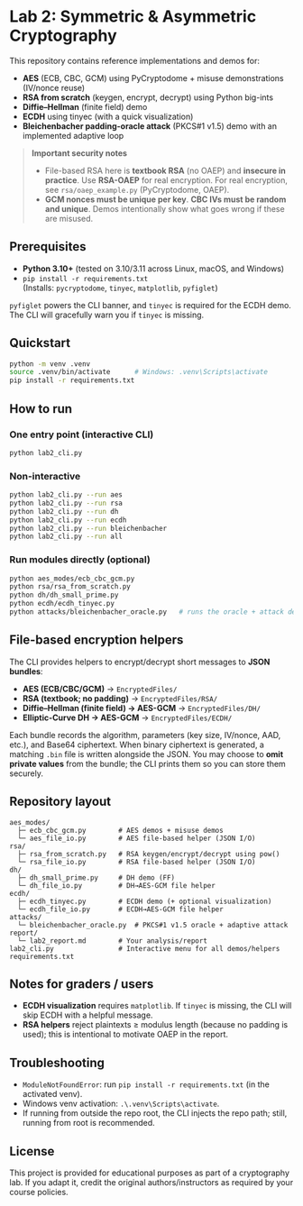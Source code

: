 # Lab 2: Symmetric & Asymmetric Cryptography

This repository contains reference implementations and demos for:

- **AES** (ECB, CBC, GCM) using PyCryptodome + misuse demonstrations (IV/nonce reuse)
- **RSA from scratch** (keygen, encrypt, decrypt) using Python big-ints
- **Diffie–Hellman** (finite field) demo
- **ECDH** using tinyec (with a quick visualization)
- **Bleichenbacher padding-oracle attack** (PKCS#1 v1.5) demo with an implemented adaptive loop

> **Important security notes**
> - File-based RSA here is **textbook RSA** (no OAEP) and **insecure in practice**. Use **RSA-OAEP** for real encryption.
>   For real encryption, see `rsa/oaep_example.py` (PyCryptodome, OAEP).
> - **GCM nonces must be unique per key**. **CBC IVs must be random and unique**. Demos intentionally show what goes wrong if these are misused.

## Prerequisites

- **Python 3.10+** (tested on 3.10/3.11 across Linux, macOS, and Windows)
- `pip install -r requirements.txt`  
  (Installs: `pycryptodome`, `tinyec`, `matplotlib`, `pyfiglet`)

`pyfiglet` powers the CLI banner, and `tinyec` is required for the ECDH demo. The CLI will gracefully warn you if `tinyec` is missing.

## Quickstart

```bash
python -m venv .venv
source .venv/bin/activate      # Windows: .venv\Scripts\activate
pip install -r requirements.txt
````

## How to run

### One entry point (interactive CLI)

```bash
python lab2_cli.py
```

### Non-interactive

```bash
python lab2_cli.py --run aes
python lab2_cli.py --run rsa
python lab2_cli.py --run dh
python lab2_cli.py --run ecdh
python lab2_cli.py --run bleichenbacher
python lab2_cli.py --run all
```

### Run modules directly (optional)

```bash
python aes_modes/ecb_cbc_gcm.py
python rsa/rsa_from_scratch.py
python dh/dh_small_prime.py
python ecdh/ecdh_tinyec.py
python attacks/bleichenbacher_oracle.py   # runs the oracle + attack demo
```

## File-based encryption helpers

The CLI provides helpers to encrypt/decrypt short messages to **JSON bundles**:

* **AES (ECB/CBC/GCM)** → `EncryptedFiles/`
* **RSA (textbook; no padding)** → `EncryptedFiles/RSA/`
* **Diffie–Hellman (finite field) → AES-GCM** → `EncryptedFiles/DH/`
* **Elliptic-Curve DH → AES-GCM** → `EncryptedFiles/ECDH/`

Each bundle records the algorithm, parameters (key size, IV/nonce, AAD, etc.), and Base64 ciphertext. When binary ciphertext is generated, a matching `.bin` file is written alongside the JSON. You may choose to **omit private values** from the bundle; the CLI prints them so you can store them securely.

## Repository layout

```
aes_modes/
  ├─ ecb_cbc_gcm.py        # AES demos + misuse demos
  └─ aes_file_io.py        # AES file-based helper (JSON I/O)
rsa/
  ├─ rsa_from_scratch.py   # RSA keygen/encrypt/decrypt using pow()
  └─ rsa_file_io.py        # RSA file-based helper (JSON I/O)
dh/
  ├─ dh_small_prime.py     # DH demo (FF)
  └─ dh_file_io.py         # DH→AES-GCM file helper
ecdh/
  ├─ ecdh_tinyec.py        # ECDH demo (+ optional visualization)
  └─ ecdh_file_io.py       # ECDH→AES-GCM file helper
attacks/
  └─ bleichenbacher_oracle.py  # PKCS#1 v1.5 oracle + adaptive attack
report/
  └─ lab2_report.md        # Your analysis/report
lab2_cli.py                # Interactive menu for all demos/helpers
requirements.txt
```

## Notes for graders / users

* **ECDH visualization** requires `matplotlib`. If `tinyec` is missing, the CLI will skip ECDH with a helpful message.
* **RSA helpers** reject plaintexts ≥ modulus length (because no padding is used); this is intentional to motivate OAEP in the report.

## Troubleshooting

* `ModuleNotFoundError`: run `pip install -r requirements.txt` (in the activated venv).
* Windows venv activation: `.\.venv\Scripts\activate`.
* If running from outside the repo root, the CLI injects the repo path; still, running from root is recommended.

## License

This project is provided for educational purposes as part of a cryptography lab. If you adapt it, credit the original authors/instructors as required by your course policies.
